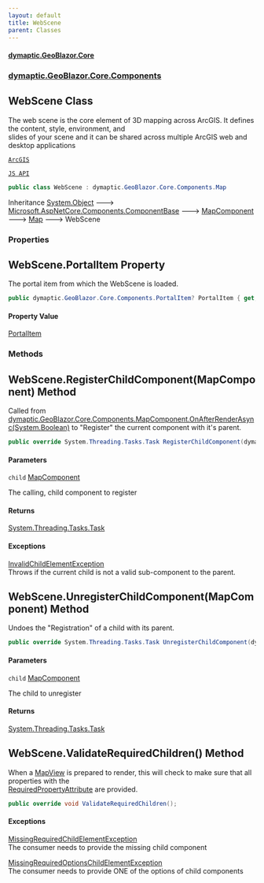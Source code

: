 ```yaml
---
layout: default
title: WebScene
parent: Classes
---
```

#### [dymaptic.GeoBlazor.Core](index.html 'index')
### [dymaptic.GeoBlazor.Core.Components](index.html#dymaptic.GeoBlazor.Core.Components 'dymaptic.GeoBlazor.Core.Components')

## WebScene Class

The web scene is the core element of 3D mapping across ArcGIS. It defines the content, style, environment, and  
slides of your scene and it can be shared across multiple ArcGIS web and desktop applications  
<a target="_blank" href="https://developers.arcgis.com/javascript/latest/api-reference/esri-WebScene.html">  
    ArcGIS  
    JS API  
</a>

```csharp
public class WebScene : dymaptic.GeoBlazor.Core.Components.Map
```

Inheritance [System.Object](https://docs.microsoft.com/en-us/dotnet/api/System.Object 'System.Object') &#129106; [Microsoft.AspNetCore.Components.ComponentBase](https://docs.microsoft.com/en-us/dotnet/api/Microsoft.AspNetCore.Components.ComponentBase 'Microsoft.AspNetCore.Components.ComponentBase') &#129106; [MapComponent](dymaptic.GeoBlazor.Core.Components.MapComponent.html 'dymaptic.GeoBlazor.Core.Components.MapComponent') &#129106; [Map](dymaptic.GeoBlazor.Core.Components.Map.html 'dymaptic.GeoBlazor.Core.Components.Map') &#129106; WebScene
### Properties

<a name='dymaptic.GeoBlazor.Core.Components.WebScene.PortalItem'></a>

## WebScene.PortalItem Property

The portal item from which the WebScene is loaded.

```csharp
public dymaptic.GeoBlazor.Core.Components.PortalItem? PortalItem { get; set; }
```

#### Property Value
[PortalItem](dymaptic.GeoBlazor.Core.Components.PortalItem.html 'dymaptic.GeoBlazor.Core.Components.PortalItem')
### Methods

<a name='dymaptic.GeoBlazor.Core.Components.WebScene.RegisterChildComponent(dymaptic.GeoBlazor.Core.Components.MapComponent)'></a>

## WebScene.RegisterChildComponent(MapComponent) Method

Called from [dymaptic.GeoBlazor.Core.Components.MapComponent.OnAfterRenderAsync(System.Boolean)](https://docs.microsoft.com/en-us/dotnet/api/dymaptic.GeoBlazor.Core.Components.MapComponent.OnAfterRenderAsync#dymaptic_GeoBlazor_Core_Components_MapComponent_OnAfterRenderAsync_System_Boolean_ 'dymaptic.GeoBlazor.Core.Components.MapComponent.OnAfterRenderAsync(System.Boolean)') to "Register" the current component with it's parent.

```csharp
public override System.Threading.Tasks.Task RegisterChildComponent(dymaptic.GeoBlazor.Core.Components.MapComponent child);
```
#### Parameters

<a name='dymaptic.GeoBlazor.Core.Components.WebScene.RegisterChildComponent(dymaptic.GeoBlazor.Core.Components.MapComponent).child'></a>

`child` [MapComponent](dymaptic.GeoBlazor.Core.Components.MapComponent.html 'dymaptic.GeoBlazor.Core.Components.MapComponent')

The calling, child component to register

#### Returns
[System.Threading.Tasks.Task](https://docs.microsoft.com/en-us/dotnet/api/System.Threading.Tasks.Task 'System.Threading.Tasks.Task')

#### Exceptions

[InvalidChildElementException](dymaptic.GeoBlazor.Core.Exceptions.InvalidChildElementException.html 'dymaptic.GeoBlazor.Core.Exceptions.InvalidChildElementException')  
Throws if the current child is not a valid sub-component to the parent.

<a name='dymaptic.GeoBlazor.Core.Components.WebScene.UnregisterChildComponent(dymaptic.GeoBlazor.Core.Components.MapComponent)'></a>

## WebScene.UnregisterChildComponent(MapComponent) Method

Undoes the "Registration" of a child with its parent.

```csharp
public override System.Threading.Tasks.Task UnregisterChildComponent(dymaptic.GeoBlazor.Core.Components.MapComponent child);
```
#### Parameters

<a name='dymaptic.GeoBlazor.Core.Components.WebScene.UnregisterChildComponent(dymaptic.GeoBlazor.Core.Components.MapComponent).child'></a>

`child` [MapComponent](dymaptic.GeoBlazor.Core.Components.MapComponent.html 'dymaptic.GeoBlazor.Core.Components.MapComponent')

The child to unregister

#### Returns
[System.Threading.Tasks.Task](https://docs.microsoft.com/en-us/dotnet/api/System.Threading.Tasks.Task 'System.Threading.Tasks.Task')

<a name='dymaptic.GeoBlazor.Core.Components.WebScene.ValidateRequiredChildren()'></a>

## WebScene.ValidateRequiredChildren() Method

When a [MapView](dymaptic.GeoBlazor.Core.Components.Views.MapView.html 'dymaptic.GeoBlazor.Core.Components.Views.MapView') is prepared to render, this will check to make sure that all properties with the  
[RequiredPropertyAttribute](dymaptic.GeoBlazor.Core.RequiredPropertyAttribute.html 'dymaptic.GeoBlazor.Core.RequiredPropertyAttribute') are provided.

```csharp
public override void ValidateRequiredChildren();
```

#### Exceptions

[MissingRequiredChildElementException](dymaptic.GeoBlazor.Core.Exceptions.MissingRequiredChildElementException.html 'dymaptic.GeoBlazor.Core.Exceptions.MissingRequiredChildElementException')  
The consumer needs to provide the missing child component

[MissingRequiredOptionsChildElementException](dymaptic.GeoBlazor.Core.Exceptions.MissingRequiredOptionsChildElementException.html 'dymaptic.GeoBlazor.Core.Exceptions.MissingRequiredOptionsChildElementException')  
The consumer needs to provide ONE of the options of child components
